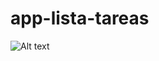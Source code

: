 # app-lista-tareas
![Alt text](https://firebasestorage.googleapis.com/v0/b/datos-japon.appspot.com/o/portada-lista-tareas.jpg?alt=media&token=6e96a6bc-2fe2-4436-b6af-127a62aeab51)
